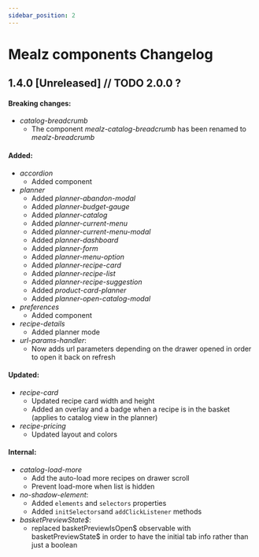 ```yaml
---
sidebar_position: 2
---
```


# Mealz components Changelog

## 1.4.0 [Unreleased] // TODO 2.0.0 ?

#### Breaking changes:
- *catalog-breadcrumb*
  - The component *mealz-catalog-breadcrumb* has been renamed to *mealz-breadcrumb*

#### Added:
- *accordion*
  - Added component
- *planner*
  - Added *planner-abandon-modal*
  - Added *planner-budget-gauge*
  - Added *planner-catalog*
  - Added *planner-current-menu*
  - Added *planner-current-menu-modal*
  - Added *planner-dashboard*
  - Added *planner-form*
  - Added *planner-menu-option*
  - Added *planner-recipe-card*
  - Added *planner-recipe-list*
  - Added *planner-recipe-suggestion*
  - Added *product-card-planner*
  - Added *planner-open-catalog-modal*
- *preferences*
  - Added component
- *recipe-details*
  - Added planner mode
- *url-params-handler*:
  - Now adds url parameters depending on the drawer opened in order to open it back on refresh

#### Updated:
- *recipe-card*
  - Updated recipe card width and height
  - Added an overlay and a badge when a recipe is in the basket (applies to catalog view in the planner)
- *recipe-pricing*
  - Updated layout and colors

#### Internal:
- *catalog-load-more*
  - Add the auto-load more recipes on drawer scroll
  - Prevent load-more when list is hidden
- *no-shadow-element*:
  - Added `elements` and `selectors` properties
  - Added `initSelectors`and `addClickListener` methods
- *basketPreviewState$*:
  - replaced basketPreviewIsOpen\$ observable with basketPreviewState\$ in order to have the initial tab info rather than just a boolean

